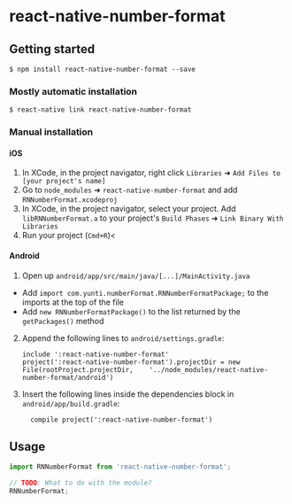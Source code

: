 
# react-native-number-format

## Getting started

`$ npm install react-native-number-format --save`

### Mostly automatic installation

`$ react-native link react-native-number-format`

### Manual installation


#### iOS

1. In XCode, in the project navigator, right click `Libraries` ➜ `Add Files to [your project's name]`
2. Go to `node_modules` ➜ `react-native-number-format` and add `RNNumberFormat.xcodeproj`
3. In XCode, in the project navigator, select your project. Add `libRNNumberFormat.a` to your project's `Build Phases` ➜ `Link Binary With Libraries`
4. Run your project (`Cmd+R`)<

#### Android

1. Open up `android/app/src/main/java/[...]/MainActivity.java`
  - Add `import com.yunti.numberFormat.RNNumberFormatPackage;` to the imports at the top of the file
  - Add `new RNNumberFormatPackage()` to the list returned by the `getPackages()` method
2. Append the following lines to `android/settings.gradle`:
  	```
  	include ':react-native-number-format'
  	project(':react-native-number-format').projectDir = new File(rootProject.projectDir, 	'../node_modules/react-native-number-format/android')
  	```
3. Insert the following lines inside the dependencies block in `android/app/build.gradle`:
  	```
      compile project(':react-native-number-format')
  	```


## Usage
```javascript
import RNNumberFormat from 'react-native-number-format';

// TODO: What to do with the module?
RNNumberFormat;
```
  